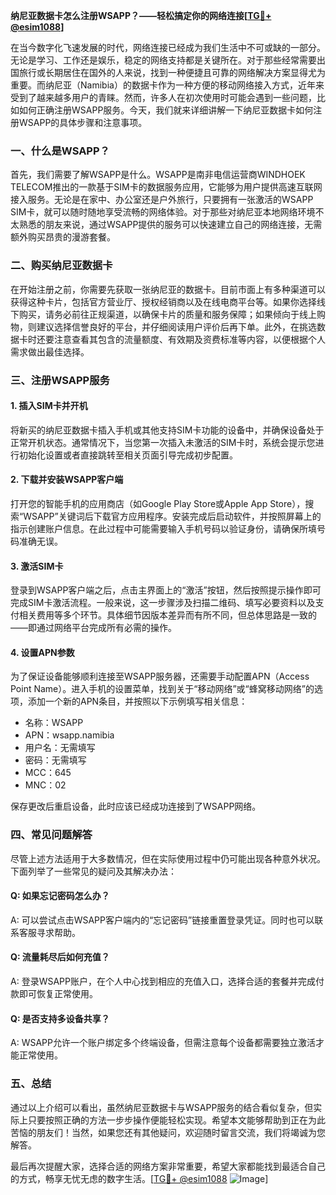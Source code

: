 **纳尼亚数据卡怎么注册WSAPP？——轻松搞定你的网络连接[[TG💪+ @esim1088](https://t.me/s/esim1088)]**

在当今数字化飞速发展的时代，网络连接已经成为我们生活中不可或缺的一部分。无论是学习、工作还是娱乐，稳定的网络支持都是关键所在。对于那些经常需要出国旅行或长期居住在国外的人来说，找到一种便捷且可靠的网络解决方案显得尤为重要。而纳尼亚（Namibia）的数据卡作为一种方便的移动网络接入方式，近年来受到了越来越多用户的青睐。然而，许多人在初次使用时可能会遇到一些问题，比如如何正确注册WSAPP服务。今天，我们就来详细讲解一下纳尼亚数据卡如何注册WSAPP的具体步骤和注意事项。

### 一、什么是WSAPP？

首先，我们需要了解WSAPP是什么。WSAPP是南非电信运营商WINDHOEK TELECOM推出的一款基于SIM卡的数据服务应用，它能够为用户提供高速互联网接入服务。无论是在家中、办公室还是户外旅行，只要拥有一张激活的WSAPP SIM卡，就可以随时随地享受流畅的网络体验。对于那些对纳尼亚本地网络环境不太熟悉的朋友来说，通过WSAPP提供的服务可以快速建立自己的网络连接，无需额外购买昂贵的漫游套餐。

### 二、购买纳尼亚数据卡

在开始注册之前，你需要先获取一张纳尼亚的数据卡。目前市面上有多种渠道可以获得这种卡片，包括官方营业厅、授权经销商以及在线电商平台等。如果你选择线下购买，请务必前往正规渠道，以确保卡片的质量和服务保障；如果倾向于线上购物，则建议选择信誉良好的平台，并仔细阅读用户评价后再下单。此外，在挑选数据卡时还要注意查看其包含的流量额度、有效期及资费标准等内容，以便根据个人需求做出最佳选择。

### 三、注册WSAPP服务

#### 1. 插入SIM卡并开机
将新买的纳尼亚数据卡插入手机或其他支持SIM卡功能的设备中，并确保设备处于正常开机状态。通常情况下，当您第一次插入未激活的SIM卡时，系统会提示您进行初始化设置或者直接跳转至相关页面引导完成初步配置。

#### 2. 下载并安装WSAPP客户端
打开您的智能手机的应用商店（如Google Play Store或Apple App Store），搜索“WSAPP”关键词后下载官方应用程序。安装完成后启动软件，并按照屏幕上的指示创建账户信息。在此过程中可能需要输入手机号码以验证身份，请确保所填号码准确无误。

#### 3. 激活SIM卡
登录到WSAPP客户端之后，点击主界面上的“激活”按钮，然后按照提示操作即可完成SIM卡激活流程。一般来说，这一步骤涉及扫描二维码、填写必要资料以及支付相关费用等多个环节。具体细节因版本差异而有所不同，但总体思路是一致的——即通过网络平台完成所有必需的操作。

#### 4. 设置APN参数
为了保证设备能够顺利连接至WSAPP服务器，还需要手动配置APN（Access Point Name）。进入手机的设置菜单，找到关于“移动网络”或“蜂窝移动网络”的选项，添加一个新的APN条目，并按照以下示例填写相关信息：
- 名称：WSAPP
- APN：wsapp.namibia
- 用户名：无需填写
- 密码：无需填写
- MCC：645
- MNC：02

保存更改后重启设备，此时应该已经成功连接到了WSAPP网络。

### 四、常见问题解答

尽管上述方法适用于大多数情况，但在实际使用过程中仍可能出现各种意外状况。下面列举了一些常见的疑问及其解决办法：

#### Q: 如果忘记密码怎么办？
A: 可以尝试点击WSAPP客户端内的“忘记密码”链接重置登录凭证。同时也可以联系客服寻求帮助。

#### Q: 流量耗尽后如何充值？
A: 登录WSAPP账户，在个人中心找到相应的充值入口，选择合适的套餐并完成付款即可恢复正常使用。

#### Q: 是否支持多设备共享？
A: WSAPP允许一个账户绑定多个终端设备，但需注意每个设备都需要独立激活才能正常使用。

### 五、总结

通过以上介绍可以看出，虽然纳尼亚数据卡与WSAPP服务的结合看似复杂，但实际上只要按照正确的方法一步步操作便能轻松实现。希望本文能够帮助到正在为此苦恼的朋友们！当然，如果您还有其他疑问，欢迎随时留言交流，我们将竭诚为您解答。

最后再次提醒大家，选择合适的网络方案非常重要，希望大家都能找到最适合自己的方式，畅享无忧无虑的数字生活。[[TG💪+ @esim1088](https://t.me/s/esim1088) ![Image](https://i.postimg.cc/4NQfJmqS/Snipaste-2025-05-13-00-14-12.png)]